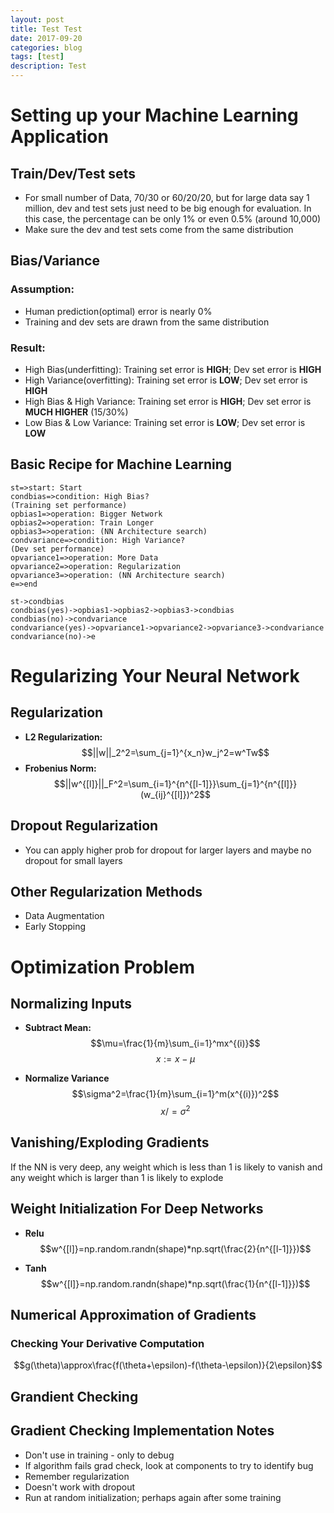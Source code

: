 ```yaml
---
layout: post
title: Test Test
date: 2017-09-20
categories: blog
tags: [test]
description: Test
---
```


# **Setting up your Machine Learning Application**
## **Train/Dev/Test sets**

- For small number of Data, 70/30 or 60/20/20, but for large data say 1 million, dev and test sets just need to be big enough for evaluation. In this case, the percentage can be only 1% or even 0.5% (around 10,000)
- Make sure the dev and test sets come from the same distribution

## **Bias/Variance**
### **Assumption:**

- Human prediction(optimal) error is nearly 0%
- Training and dev sets are drawn from the same distribution

### **Result:**

- High Bias(underfitting): Training set error is **HIGH**; Dev set error is **HIGH**
- High Variance(overfitting): Training set error is **LOW**; Dev set error is **HIGH**
- High Bias & High Variance: Training set error is **HIGH**; Dev set error is **MUCH HIGHER** (15/30%)
- Low Bias & Low Variance: Training set error is **LOW**; Dev set error is **LOW**

## **Basic Recipe for Machine Learning**
```flow
st=>start: Start
condbias=>condition: High Bias?
(Training set performance)
opbias1=>operation: Bigger Network
opbias2=>operation: Train Longer
opbias3=>operation: (NN Architecture search)
condvariance=>condition: High Variance?
(Dev set performance)
opvariance1=>operation: More Data
opvariance2=>operation: Regularization
opvariance3=>operation: (NN Architecture search)
e=>end

st->condbias
condbias(yes)->opbias1->opbias2->opbias3->condbias
condbias(no)->condvariance
condvariance(yes)->opvariance1->opvariance2->opvariance3->condvariance
condvariance(no)->e
```

# **Regularizing Your Neural Network**
## **Regularization**
- **L2 Regularization:**
$$||w||_2^2=\sum_{j=1}^{x_n}w_j^2=w^Tw$$
- **Frobenius Norm:**
$$||w^{[l]}||_F^2=\sum_{i=1}^{n^{[l-1]}}\sum_{j=1}^{n^{[l]}}(w_{ij}^{[l]})^2$$

## **Dropout Regularization**
- You can apply higher prob for dropout for larger layers and maybe no dropout for small layers

## **Other Regularization Methods**
- Data Augmentation
- Early Stopping

# **Optimization Problem**
## **Normalizing Inputs**
- **Subtract Mean:**
$$\mu=\frac{1}{m}\sum_{i=1}^mx^{(i)}$$
$$x:=x-\mu$$

- **Normalize Variance**
$$\sigma^2=\frac{1}{m}\sum_{i=1}^m(x^{(i)})^2$$
$$x/=\sigma^2$$

## **Vanishing/Exploding Gradients**
If the NN is very deep, any weight which is less than 1 is likely to vanish and any weight which is larger than 1 is likely to explode

## **Weight Initialization For Deep Networks**
- **Relu**
$$w^{[l]}=np.random.randn(shape)*np.sqrt(\frac{2}{n^{[l-1]}})$$

- **Tanh**
$$w^{[l]}=np.random.randn(shape)*np.sqrt(\frac{1}{n^{[l-1]}})$$


## **Numerical Approximation of Gradients**
### **Checking Your Derivative Computation**
$$g(\theta)\approx\frac{f(\theta+\epsilon)-f(\theta-\epsilon)}{2\epsilon}$$

## **Grandient Checking**

## **Gradient Checking Implementation Notes**
- Don't use in training - only to debug
- If algorithm fails grad check, look at components to try to identify bug
- Remember regularization
- Doesn't work with dropout
- Run at random initialization; perhaps again after some training
